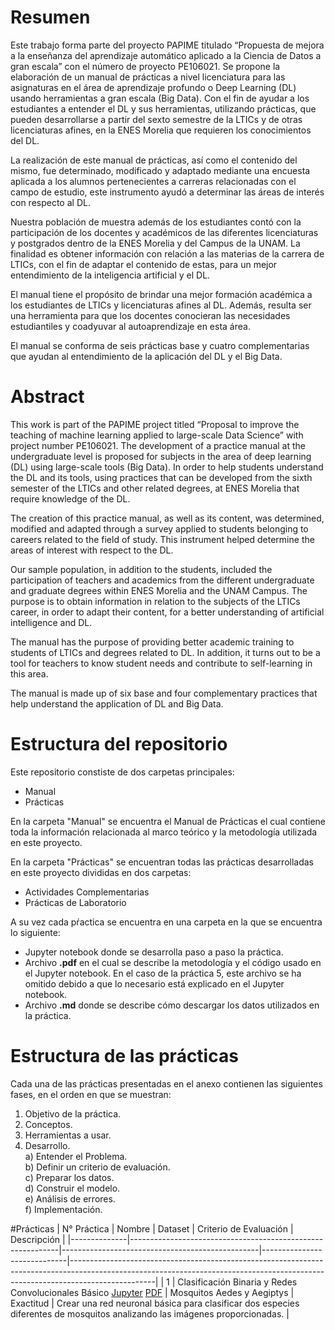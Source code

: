 # Resumen

Este trabajo forma parte del proyecto PAPIME titulado “Propuesta de mejora a la enseñanza del aprendizaje automático aplicado a la Ciencia de Datos a gran escala” con el número de proyecto PE106021. Se propone la elaboración de un manual de prácticas a nivel licenciatura para las asignaturas en el área de aprendizaje profundo o Deep Learning (DL) usando herramientas a gran escala (Big Data). Con el fin de ayudar a los estudiantes a entender el DL y sus herramientas, utilizando prácticas, que pueden desarrollarse a partir del sexto semestre de la LTICs y de otras licenciaturas afines, en la ENES Morelia que requieren los conocimientos del DL.

La realización de este manual de prácticas, así como el contenido del mismo, fue determinado, modificado y adaptado mediante una encuesta aplicada a los alumnos pertenecientes a carreras relacionadas con el campo de estudio, este instrumento ayudó a determinar las áreas de interés con respecto al DL.
	
Nuestra población de muestra además de los estudiantes contó con la participación de los docentes y académicos de las diferentes licenciaturas y postgrados dentro de la ENES Morelia y del Campus de la UNAM. La finalidad es obtener información con relación a las materias de la carrera de LTICs, con el fin de adaptar el contenido de estas, para un mejor entendimiento de la inteligencia artificial y el DL.

El manual tiene el propósito de brindar una mejor formación académica a los estudiantes de LTICs y licenciaturas afines al DL. Además, resulta ser una herramienta para que los docentes conocieran las necesidades estudiantiles y coadyuvar al autoaprendizaje en esta área.

El manual se conforma de seis prácticas base y cuatro complementarias que ayudan al entendimiento de la aplicación del DL y el Big Data.

# Abstract

This work is part of the PAPIME project titled “Proposal to improve the teaching of machine learning applied to large-scale Data Science” with project number PE106021. The development of a practice manual at the undergraduate level is proposed for subjects in the area of deep learning (DL) using large-scale tools (Big Data). In order to help students understand the DL and its tools, using practices that can be developed from the sixth semester of the LTICs and other related degrees, at ENES Morelia that require knowledge of the DL.

The creation of this practice manual, as well as its content, was determined, modified and adapted through a survey applied to students belonging to careers related to the field of study. This instrument helped determine the areas of interest with respect to the DL.

Our sample population, in addition to the students, included the participation of teachers and academics from the different undergraduate and graduate degrees within ENES Morelia and the UNAM Campus. The purpose is to obtain information in relation to the subjects of the LTICs career, in order to adapt their content, for a better understanding of artificial intelligence and DL.

The manual has the purpose of providing better academic training to students of LTICs and degrees related to DL. In addition, it turns out to be a tool for teachers to know student needs and contribute to self-learning in this area.

The manual is made up of six base and four complementary practices that help understand the application of DL and Big Data.

# Estructura del repositorio

Este repositorio constiste de dos carpetas principales:
- Manual
- Prácticas

En la carpeta "Manual" se encuentra el Manual de Prácticas el cual contiene toda la información relacionada al marco teórico y la metodología utilizada en este proyecto.

En la carpeta "Prácticas" se encuentran todas las prácticas desarrolladas en este proyecto divididas en dos carpetas:
- Actividades Complementarias
- Prácticas de Laboratorio

A su vez cada pŕactica se encuentra en una carpeta en la que se encuentra lo siguiente:
- Jupyter notebook donde se desarrolla paso a paso la práctica.
- Archivo **.pdf** en el cual se describe la metodología y el código usado en el Jupyter notebook. En el caso de la práctica 5, este archivo se ha omitido debido a que lo necesario está explicado en el Jupyter notebook.
- Archivo **.md** donde se describe cómo descargar los datos utilizados en la práctica.

# Estructura de las prácticas
Cada una de las prácticas presentadas en el anexo contienen las siguientes fases,
en el orden en que se muestran:

1. Objetivo de la práctica.
2. Conceptos.
3. Herramientas a usar.
4. Desarrollo. <br>
  a) Entender el Problema. <br>
  b) Definir un criterio de evaluación. <br>
  c) Preparar los datos. <br>
  d) Construir el modelo. <br>
  e) Análisis de errores. <br>
  f) Implementación. <br>

#Prácticas
| N°  Práctica | Nombre                                                     | Dataset                                         | Criterio de  Evaluación     | Descripción                                                                                                                                                                     |
|--------------|------------------------------------------------------------|-------------------------------------------------|-----------------------------|---------------------------------------------------------------------------------------------------------------------------------------------------------------------------------|
| 1            | Clasificación Binaria y Redes Convolucionales Básico  [Jupyter](https://github.com/BruceHGinori/Practicas-DL/blob/main/Pr%C3%A1cticas/Pr%C3%A1cticas%20de%20Laboratorio/Pr%C3%A1ctica%201%20Mosquitos/TF-Mosquitos.ipynb)  [PDF](https://github.com/BruceHGinori/Practicas-DL/blob/main/Pr%C3%A1cticas/Pr%C3%A1cticas%20de%20Laboratorio/Pr%C3%A1ctica%201%20Mosquitos/Pr%C3%A1ctica_1_TF_Mosquitos.pdf)                | Mosquitos Aedes y Aegiptys                           | Exactitud | Crear una red neuronal básica para clasificar dos especies diferentes de mosquitos analizando las imágenes proporcionadas.                             |
